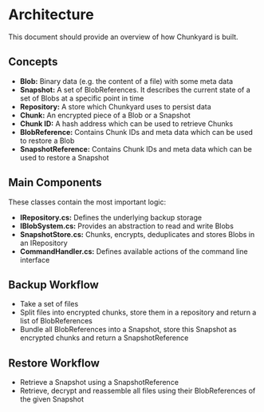 # Architecture

This document should provide an overview of how Chunkyard is built.

## Concepts

- **Blob:** Binary data (e.g. the content of a file) with some meta data
- **Snapshot:** A set of BlobReferences. It describes the current state of a set
  of Blobs at a specific point in time
- **Repository:** A store which Chunkyard uses to persist data
- **Chunk:** An encrypted piece of a Blob or a Snapshot
- **Chunk ID:** A hash address which can be used to retrieve Chunks
- **BlobReference:** Contains Chunk IDs and meta data which can be used to
  restore a Blob
- **SnapshotReference:** Contains Chunk IDs and meta data which can be used to
  restore a Snapshot

## Main Components

These classes contain the most important logic:

- **IRepository.cs:** Defines the underlying backup storage
- **IBlobSystem.cs:** Provides an abstraction to read and write Blobs
- **SnapshotStore.cs:** Chunks, encrypts, deduplicates and stores Blobs in an
  IRepository
- **CommandHandler.cs:** Defines available actions of the command line interface

## Backup Workflow

- Take a set of files
- Split files into encrypted chunks, store them in a repository and return a
  list of BlobReferences
- Bundle all BlobReferences into a Snapshot, store this Snapshot as encrypted
  chunks and return a SnapshotReference

## Restore Workflow

- Retrieve a Snapshot using a SnapshotReference
- Retrieve, decrypt and reassemble all files using their BlobReferences of the
  given Snapshot
